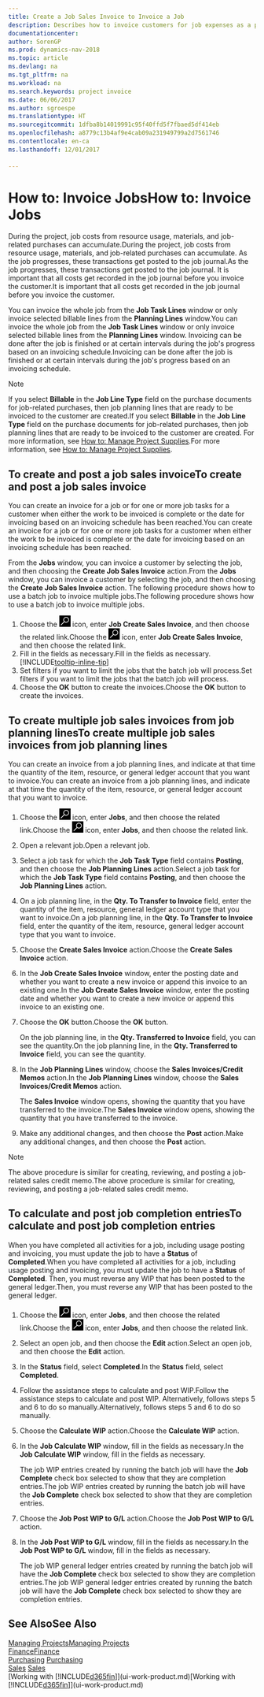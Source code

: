 ```yaml
---
title: Create a Job Sales Invoice to Invoice a Job
description: Describes how to invoice customers for job expenses as a project progresses.
documentationcenter: 
author: SorenGP
ms.prod: dynamics-nav-2018
ms.topic: article
ms.devlang: na
ms.tgt_pltfrm: na
ms.workload: na
ms.search.keywords: project invoice
ms.date: 06/06/2017
ms.author: sgroespe
ms.translationtype: HT
ms.sourcegitcommit: 1dfba8b14019991c95f40ffd5f7fbaed5df414eb
ms.openlocfilehash: a8779c13b4af9e4cab09a231949799a2d7561746
ms.contentlocale: en-ca
ms.lasthandoff: 12/01/2017

---
```

# <a name="how-to-invoice-jobs"></a><span data-ttu-id="0d384-103">How to: Invoice Jobs</span><span class="sxs-lookup"><span data-stu-id="0d384-103">How to: Invoice Jobs</span></span>
<span data-ttu-id="0d384-104">During the project, job costs from resource usage, materials, and job-related purchases can accumulate.</span><span class="sxs-lookup"><span data-stu-id="0d384-104">During the project, job costs from resource usage, materials, and job-related purchases can accumulate.</span></span> <span data-ttu-id="0d384-105">As the job progresses, these transactions get posted to the job journal.</span><span class="sxs-lookup"><span data-stu-id="0d384-105">As the job progresses, these transactions get posted to the job journal.</span></span> <span data-ttu-id="0d384-106">It is important that all costs get recorded in the job journal before you invoice the customer.</span><span class="sxs-lookup"><span data-stu-id="0d384-106">It is important that all costs get recorded in the job journal before you invoice the customer.</span></span>

<span data-ttu-id="0d384-107">You can invoice the whole job from the **Job Task Lines** window or only invoice selected billable lines from the **Planning Lines** window.</span><span class="sxs-lookup"><span data-stu-id="0d384-107">You can invoice the whole job from the **Job Task Lines** window or only invoice selected billable lines from the **Planning Lines** window.</span></span> <span data-ttu-id="0d384-108">Invoicing can be done after the job is finished or at certain intervals during the job's progress based on an invoicing schedule.</span><span class="sxs-lookup"><span data-stu-id="0d384-108">Invoicing can be done after the job is finished or at certain intervals during the job's progress based on an invoicing schedule.</span></span>

> [!NOTE]  
>   <span data-ttu-id="0d384-109">If you select **Billable** in the **Job Line Type** field on the purchase documents for job-related purchases, then job planning lines that are ready to be invoiced to the customer are created.</span><span class="sxs-lookup"><span data-stu-id="0d384-109">If you select **Billable** in the **Job Line Type** field on the purchase documents for job-related purchases, then job planning lines that are ready to be invoiced to the customer are created.</span></span> <span data-ttu-id="0d384-110">For more information, see [How to: Manage Project Supplies](projects-how-manage-project-supplies.md).</span><span class="sxs-lookup"><span data-stu-id="0d384-110">For more information, see [How to: Manage Project Supplies](projects-how-manage-project-supplies.md).</span></span>

## <a name="to-create-and-post-a-job-sales-invoice"></a><span data-ttu-id="0d384-111">To create and post a job sales invoice</span><span class="sxs-lookup"><span data-stu-id="0d384-111">To create and post a job sales invoice</span></span>
<span data-ttu-id="0d384-112">You can create an invoice for a job or for one or more job tasks for a customer when either the work to be invoiced is complete or the date for invoicing based on an invoicing schedule has been reached.</span><span class="sxs-lookup"><span data-stu-id="0d384-112">You can create an invoice for a job or for one or more job tasks for a customer when either the work to be invoiced is complete or the date for invoicing based on an invoicing schedule has been reached.</span></span>

<span data-ttu-id="0d384-113">From the **Jobs** window, you can invoice a customer by selecting the job, and then choosing the **Create Job Sales Invoice** action.</span><span class="sxs-lookup"><span data-stu-id="0d384-113">From the **Jobs** window, you can invoice a customer by selecting the job, and then choosing the **Create Job Sales Invoice** action.</span></span> <span data-ttu-id="0d384-114">The following procedure shows how to use a batch job to invoice multiple jobs.</span><span class="sxs-lookup"><span data-stu-id="0d384-114">The following procedure shows how to use a batch job to invoice multiple jobs.</span></span>  

1. <span data-ttu-id="0d384-115">Choose the ![Search for Page or Report](media/ui-search/search_small.png "Search for Page or Report icon") icon, enter **Job Create Sales Invoice**, and then choose the related link.</span><span class="sxs-lookup"><span data-stu-id="0d384-115">Choose the ![Search for Page or Report](media/ui-search/search_small.png "Search for Page or Report icon") icon, enter **Job Create Sales Invoice**, and then choose the related link.</span></span>  
2. <span data-ttu-id="0d384-116">Fill in the fields as necessary.</span><span class="sxs-lookup"><span data-stu-id="0d384-116">Fill in the fields as necessary.</span></span> [!INCLUDE[tooltip-inline-tip](includes/tooltip-inline-tip_md.md)]
3. <span data-ttu-id="0d384-117">Set filters if you want to limit the jobs that the batch job will process.</span><span class="sxs-lookup"><span data-stu-id="0d384-117">Set filters if you want to limit the jobs that the batch job will process.</span></span>
4. <span data-ttu-id="0d384-118">Choose the **OK** button to create the invoices.</span><span class="sxs-lookup"><span data-stu-id="0d384-118">Choose the **OK** button to create the invoices.</span></span>  

## <a name="to-create-multiple-job-sales-invoices-from-job-planning-lines"></a><span data-ttu-id="0d384-119">To create multiple job sales invoices from job planning lines</span><span class="sxs-lookup"><span data-stu-id="0d384-119">To create multiple job sales invoices from job planning lines</span></span>
<span data-ttu-id="0d384-120">You can create an invoice from a job planning lines, and indicate at that time the quantity of the item, resource, or general ledger account that you want to invoice.</span><span class="sxs-lookup"><span data-stu-id="0d384-120">You can create an invoice from a job planning lines, and indicate at that time the quantity of the item, resource, or general ledger account that you want to invoice.</span></span>

1. <span data-ttu-id="0d384-121">Choose the ![Search for Page or Report](media/ui-search/search_small.png "Search for Page or Report icon") icon, enter **Jobs**, and then choose the related link.</span><span class="sxs-lookup"><span data-stu-id="0d384-121">Choose the ![Search for Page or Report](media/ui-search/search_small.png "Search for Page or Report icon") icon, enter **Jobs**, and then choose the related link.</span></span>
2. <span data-ttu-id="0d384-122">Open a relevant job.</span><span class="sxs-lookup"><span data-stu-id="0d384-122">Open a relevant job.</span></span>
3. <span data-ttu-id="0d384-123">Select a job task for which the **Job Task Type** field contains **Posting**, and then choose the **Job Planning Lines** action.</span><span class="sxs-lookup"><span data-stu-id="0d384-123">Select a job task for which the **Job Task Type** field contains **Posting**, and then choose the **Job Planning Lines** action.</span></span>  
4. <span data-ttu-id="0d384-124">On a job planning line, in the **Qty. To Transfer to Invoice** field, enter the quantity of the item, resource, general ledger account type that you want to invoice.</span><span class="sxs-lookup"><span data-stu-id="0d384-124">On a job planning line, in the **Qty. To Transfer to Invoice** field, enter the quantity of the item, resource, general ledger account type that you want to invoice.</span></span>  
5. <span data-ttu-id="0d384-125">Choose the **Create Sales Invoice** action.</span><span class="sxs-lookup"><span data-stu-id="0d384-125">Choose the **Create Sales Invoice** action.</span></span>
6. <span data-ttu-id="0d384-126">In the **Job Create Sales Invoice** window, enter the posting date and whether you want to create a new invoice or append this invoice to an existing one.</span><span class="sxs-lookup"><span data-stu-id="0d384-126">In the **Job Create Sales Invoice** window, enter the posting date and whether you want to create a new invoice or append this invoice to an existing one.</span></span>
7. <span data-ttu-id="0d384-127">Choose the **OK** button.</span><span class="sxs-lookup"><span data-stu-id="0d384-127">Choose the **OK** button.</span></span>  

    <span data-ttu-id="0d384-128">On the job planning line, in the **Qty. Transferred to Invoice** field, you can see the quantity.</span><span class="sxs-lookup"><span data-stu-id="0d384-128">On the job planning line, in the **Qty. Transferred to Invoice** field, you can see the quantity.</span></span>
8. <span data-ttu-id="0d384-129">In the **Job Planning Lines** window, choose the **Sales Invoices/Credit Memos** action.</span><span class="sxs-lookup"><span data-stu-id="0d384-129">In the **Job Planning Lines** window, choose the **Sales Invoices/Credit Memos** action.</span></span>

    <span data-ttu-id="0d384-130">The **Sales Invoice** window opens, showing the quantity that you have transferred to the invoice.</span><span class="sxs-lookup"><span data-stu-id="0d384-130">The **Sales Invoice** window opens, showing the quantity that you have transferred to the invoice.</span></span>  
9. <span data-ttu-id="0d384-131">Make any additional changes, and then choose the **Post** action.</span><span class="sxs-lookup"><span data-stu-id="0d384-131">Make any additional changes, and then choose the **Post** action.</span></span>

> [!NOTE]  
>   <span data-ttu-id="0d384-132">The above procedure is similar for creating, reviewing, and posting a job-related sales credit memo.</span><span class="sxs-lookup"><span data-stu-id="0d384-132">The above procedure is similar for creating, reviewing, and posting a job-related sales credit memo.</span></span>

## <a name="to-calculate-and-post-job-completion-entries"></a><span data-ttu-id="0d384-133">To calculate and post job completion entries</span><span class="sxs-lookup"><span data-stu-id="0d384-133">To calculate and post job completion entries</span></span>
<span data-ttu-id="0d384-134">When you have completed all activities for a job, including usage posting and invoicing, you must update the job to have a **Status** of **Completed**.</span><span class="sxs-lookup"><span data-stu-id="0d384-134">When you have completed all activities for a job, including usage posting and invoicing, you must update the job to have a **Status** of **Completed**.</span></span> <span data-ttu-id="0d384-135">Then, you must reverse any WIP that has been posted to the general ledger.</span><span class="sxs-lookup"><span data-stu-id="0d384-135">Then, you must reverse any WIP that has been posted to the general ledger.</span></span>

1. <span data-ttu-id="0d384-136">Choose the ![Search for Page or Report](media/ui-search/search_small.png "Search for Page or Report icon") icon, enter **Jobs**, and then choose the related link.</span><span class="sxs-lookup"><span data-stu-id="0d384-136">Choose the ![Search for Page or Report](media/ui-search/search_small.png "Search for Page or Report icon") icon, enter **Jobs**, and then choose the related link.</span></span>  
2. <span data-ttu-id="0d384-137">Select an open job, and then choose the **Edit** action.</span><span class="sxs-lookup"><span data-stu-id="0d384-137">Select an open job, and then choose the **Edit** action.</span></span>
3. <span data-ttu-id="0d384-138">In the **Status** field, select **Completed**.</span><span class="sxs-lookup"><span data-stu-id="0d384-138">In the **Status** field, select **Completed**.</span></span>
4. <span data-ttu-id="0d384-139">Follow the assistance steps to calculate and post WIP.</span><span class="sxs-lookup"><span data-stu-id="0d384-139">Follow the assistance steps to calculate and post WIP.</span></span> <span data-ttu-id="0d384-140">Alternatively, follows steps 5 and 6 to do so manually.</span><span class="sxs-lookup"><span data-stu-id="0d384-140">Alternatively, follows steps 5 and 6 to do so manually.</span></span>  
5. <span data-ttu-id="0d384-141">Choose the **Calculate WIP** action.</span><span class="sxs-lookup"><span data-stu-id="0d384-141">Choose the **Calculate WIP** action.</span></span>
6. <span data-ttu-id="0d384-142">In the **Job Calculate WIP** window, fill in the fields as necessary.</span><span class="sxs-lookup"><span data-stu-id="0d384-142">In the **Job Calculate WIP** window, fill in the fields as necessary.</span></span>  

     <span data-ttu-id="0d384-143">The job WIP entries created by running the batch job will have the **Job Complete** check box selected to show that they are completion entries.</span><span class="sxs-lookup"><span data-stu-id="0d384-143">The job WIP entries created by running the batch job will have the **Job Complete** check box selected to show that they are completion entries.</span></span>  
7. <span data-ttu-id="0d384-144">Choose the **Job Post WIP to G/L** action.</span><span class="sxs-lookup"><span data-stu-id="0d384-144">Choose the **Job Post WIP to G/L** action.</span></span>
8. <span data-ttu-id="0d384-145">In the **Job Post WIP to G/L** window, fill in the fields as necessary.</span><span class="sxs-lookup"><span data-stu-id="0d384-145">In the **Job Post WIP to G/L** window, fill in the fields as necessary.</span></span>  

     <span data-ttu-id="0d384-146">The job WIP general ledger entries created by running the batch job will have the **Job Complete** check box selected to show they are completion entries.</span><span class="sxs-lookup"><span data-stu-id="0d384-146">The job WIP general ledger entries created by running the batch job will have the **Job Complete** check box selected to show they are completion entries.</span></span>

## <a name="see-also"></a><span data-ttu-id="0d384-147">See Also</span><span class="sxs-lookup"><span data-stu-id="0d384-147">See Also</span></span>
[<span data-ttu-id="0d384-148">Managing Projects</span><span class="sxs-lookup"><span data-stu-id="0d384-148">Managing Projects</span></span>](projects-manage-projects.md)  
[<span data-ttu-id="0d384-149">Finance</span><span class="sxs-lookup"><span data-stu-id="0d384-149">Finance</span></span>](finance.md)  
<span data-ttu-id="0d384-150">[Purchasing](purchasing-manage-purchasing.md)       </span><span class="sxs-lookup"><span data-stu-id="0d384-150">[Purchasing](purchasing-manage-purchasing.md)       </span></span>  
<span data-ttu-id="0d384-151">[Sales](sales-manage-sales.md)    </span><span class="sxs-lookup"><span data-stu-id="0d384-151">[Sales](sales-manage-sales.md)    </span></span>  
<span data-ttu-id="0d384-152">[Working with [!INCLUDE[d365fin](includes/d365fin_md.md)]](ui-work-product.md)</span><span class="sxs-lookup"><span data-stu-id="0d384-152">[Working with [!INCLUDE[d365fin](includes/d365fin_md.md)]](ui-work-product.md)</span></span>  

